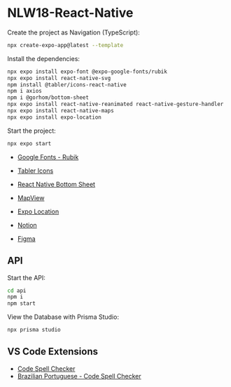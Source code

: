 # NLW18-React-Native

Create the project as Navigation (TypeScript):
```sh
npx create-expo-app@latest --template
```

Install the dependencies:
```sh
npx expo install expo-font @expo-google-fonts/rubik
npx expo install react-native-svg
npm install @tabler/icons-react-native
npm i axios
npm i @gorhom/bottom-sheet
npx expo install react-native-reanimated react-native-gesture-handler
npx expo install react-native-maps
npx expo install expo-location
```

Start the project:
```sh
npx expo start
```

- [Google Fonts - Rubik](https://fonts.google.com/specimen/Rubik)

- [Tabler Icons](https://tabler.io/docs/icons/react-native)

- [React Native Bottom Sheet](https://gorhom.dev/react-native-bottom-sheet/)

- [MapView](https://docs.expo.dev/versions/latest/sdk/map-view/)

- [Expo Location](https://docs.expo.dev/versions/latest/sdk/location/)

- [Notion](https://docs-rocketseat.notion.site/NLW-Mobile-149395da577080a398d5dde2d90321ad)

- [Figma](https://www.figma.com/design/XYi54I0Mkj6gwjBRS07JRA/NLW-Pocket-Mobile-•-Nearby?node-id=0-1&node-type=canvas&t=mbpL6WwhnOQWGqQQ-0)

## API

Start the API:
```sh
cd api
npm i
npm start
```

View the Database with Prisma Studio:
```sh
npx prisma studio
```


## VS Code Extensions
 
- [Code Spell Checker](https://marketplace.visualstudio.com/items?itemName=streetsidesoftware.code-spell-checker)
- [Brazilian Portuguese - Code Spell Checker](https://marketplace.visualstudio.com/items?itemName=streetsidesoftware.code-spell-checker-portuguese-brazilian)
